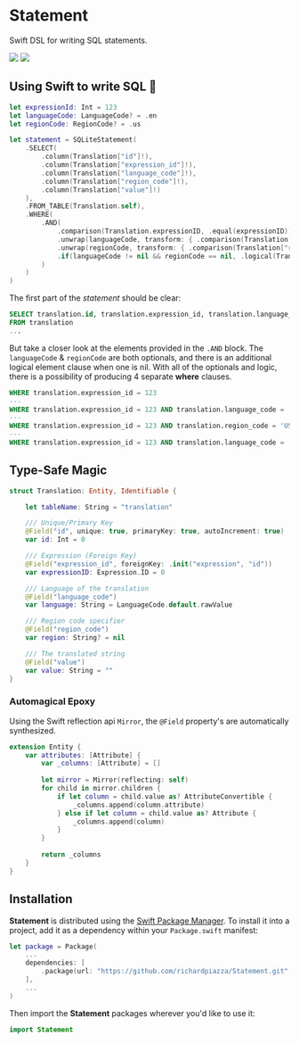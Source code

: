 # Statement

Swift DSL for writing SQL statements.

[![](https://img.shields.io/endpoint?url=https%3A%2F%2Fswiftpackageindex.com%2Fapi%2Fpackages%2Frichardpiazza%2FStatement%2Fbadge%3Ftype%3Dswift-versions)](https://swiftpackageindex.com/richardpiazza/Statement)
[![](https://img.shields.io/endpoint?url=https%3A%2F%2Fswiftpackageindex.com%2Fapi%2Fpackages%2Frichardpiazza%2FStatement%2Fbadge%3Ftype%3Dplatforms)](https://swiftpackageindex.com/richardpiazza/Statement)

## Using Swift to write SQL 🤯

```swift
let expressionId: Int = 123
let languageCode: LanguageCode? = .en
let regionCode: RegionCode? = .us

let statement = SQLiteStatement(
    .SELECT(
        .column(Translation["id"]!),
        .column(Translation["expression_id"]!),
        .column(Translation["language_code"]!),
        .column(Translation["region_code"]!),
        .column(Translation["value"]!)
    ),
    .FROM_TABLE(Translation.self),
    .WHERE(
        .AND(
            .comparison(Translation.expressionID, .equal(expressionID)),
            .unwrap(languageCode, transform: { .comparison(Translation["language_code"]!, .equal($0.rawValue)) }),
            .unwrap(regionCode, transform: { .comparison(Translation["region_code"]!, .equal($0.rawValue)) }),
            .if(languageCode != nil && regionCode == nil, .logical(Translation.region, .isNull))
        )
    )
)
```

The first part of the _statement_ should be clear:

```sql
SELECT translation.id, translation.expression_id, translation.language_code, translation.region_code, translation.value
FROM translation
...
```

But take a closer look at the elements provided in the `.AND` block. The `languageCode` & `regionCode` are both optionals, and there is an 
additional logical element clause when one is nil. With all of the optionals and logic, there is a possibility of producing 4 separate **where** 
clauses.

```sql
WHERE translation.expression_id = 123
---
WHERE translation.expression_id = 123 AND translation.language_code = 'en' AND translation.region_code IS NULL
---
WHERE translation.expression_id = 123 AND translation.region_code = 'US'
---
WHERE translation.expression_id = 123 AND translation.language_code = 'en' AND translation.region_code = 'US'
```

## Type-Safe Magic

```swift
struct Translation: Entity, Identifiable {

    let tableName: String = "translation"

    /// Unique/Primary Key
    @Field("id", unique: true, primaryKey: true, autoIncrement: true)
    var id: Int = 0

    /// Expression (Foreign Key)
    @Field("expression_id", foreignKey: .init("expression", "id"))
    var expressionID: Expression.ID = 0

    /// Language of the translation
    @Field("language_code")
    var language: String = LanguageCode.default.rawValue

    /// Region code specifier
    @Field("region_code")
    var region: String? = nil

    /// The translated string
    @Field("value")
    var value: String = ""
}
```

### Automagical Epoxy

Using the Swift reflection api `Mirror`, the `@Field` property's are automatically synthesized.

```swift
extension Entity {
    var attributes: [Attribute] {
        var _columns: [Attribute] = []
        
        let mirror = Mirror(reflecting: self)
        for child in mirror.children {
            if let column = child.value as? AttributeConvertible {
                _columns.append(column.attribute)
            } else if let column = child.value as? Attribute {
                _columns.append(column)
            }
        }
        
        return _columns
    }
}
```

## Installation

**Statement** is distributed using the [Swift Package Manager](https://swift.org/package-manager).
To install it into a project, add it as a dependency within your `Package.swift` manifest:

```swift
let package = Package(
    ...
    dependencies: [
        .package(url: "https://github.com/richardpiazza/Statement.git", .upToNextMinor(from: "0.8.0")
    ],
    ...
)
```

Then import the **Statement** packages wherever you'd like to use it:

```swift
import Statement
```
